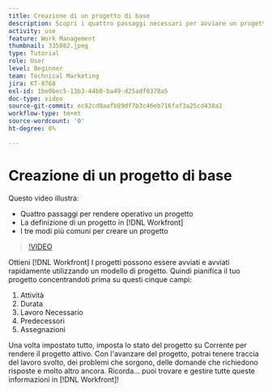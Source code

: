 ```yaml
---
title: Creazione di un progetto di base
description: Scopri i quattro passaggi necessari per avviare un progetto, come definire un progetto e i tre modi più comuni per creare un progetto.
activity: use
feature: Work Management
thumbnail: 335082.jpeg
type: Tutorial
role: User
level: Beginner
team: Technical Marketing
jira: KT-8768
exl-id: 1be0bec5-13b3-44b0-ba49-d25adf0378a5
doc-type: video
source-git-commit: ec82cd0aafb89df7b3c46eb716faf3a25cd438a2
workflow-type: tm+mt
source-wordcount: '0'
ht-degree: 0%

---
```


# Creazione di un progetto di base

Questo video illustra:

* Quattro passaggi per rendere operativo un progetto
* La definizione di un progetto in [!DNL Workfront]
* I tre modi più comuni per creare un progetto

>[!VIDEO](https://video.tv.adobe.com/v/335082/?quality=12&learn=on)

Ottieni [!DNL  Workfront] I progetti possono essere avviati e avviati rapidamente utilizzando un modello di progetto. Quindi pianifica il tuo progetto concentrandoti prima su questi cinque campi:

1. Attività
1. Durata
1. Lavoro Necessario
1. Predecessori
1. Assegnazioni

Una volta impostato tutto, imposta lo stato del progetto su Corrente per rendere il progetto attivo. Con l&#39;avanzare del progetto, potrai tenere traccia del lavoro svolto, dei problemi che sorgono, delle domande che richiedono risposte e molto altro ancora. Ricorda... puoi trovare e gestire tutte queste informazioni in [!DNL Workfront]!
